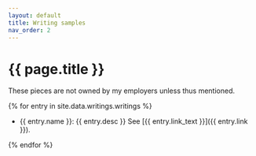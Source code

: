 ```yaml
---
layout: default
title: Writing samples
nav_order: 2
---
```


# {{ page.title }}

These pieces are not owned by my employers unless thus mentioned.

{% for entry in site.data.writings.writings %}

-  {{ entry.name }}: {{ entry.desc }} See [{{ entry.link_text }}]({{ entry.link }}).

{% endfor %}